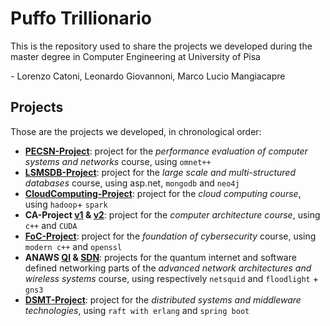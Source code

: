 # Puffo Trillionario
This is the repository used to share the projects we developed during the master degree in Computer Engineering at University of Pisa

\- Lorenzo Catoni, Leonardo Giovannoni, Marco Lucio Mangiacapre

## Projects
Those are the projects we developed, in chronological order:
- **[PECSN-Project](https://github.com/PuffoTrillionarioGonePublic/PECSN-Project)**: project for the *performance evaluation of computer systems and networks* course, using `omnet++`
- **[LSMSDB-Project](https://github.com/PuffoTrillionarioGonePublic/LSMSDB-Project)**: project for the *large scale and multi-structured databases* course, using asp.net, `mongodb` and `neo4j`
- **[CloudComputing-Project](https://github.com/PuffoTrillionarioGonePublic/CloudComputing-Project)**: project for the *cloud computing course*, using `hadoop`+ `spark`
- **CA-Project [v1](https://github.com/PuffoTrillionarioGonePublic/CA-Project) & [v2](https://github.com/PuffoTrillionarioGonePublic/CA-project-enhanced)**: project for the *computer architecture course*, using `c++` and `CUDA`
- **[FoC-Project](https://github.com/PuffoTrillionarioGonePublic/FoC-Project)**: project for the *foundation of cybersecurity* course, using `modern c++` and `openssl`
- **ANAWS [QI](https://github.com/PuffoTrillionarioGonePublic/ANAWS-QI) & [SDN](https://github.com/PuffoTrillionarioGonePublic/ANAWS-SDN)**: projects for the quantum internet and software defined networking parts of the *advanced network architectures and wireless systems* course, using respectively `netsquid` and `floodlight` + `gns3`
- **[DSMT-Project](https://github.com/PuffoTrillionarioGonePublic/DSMT-Project)**: project for the *distributed systems and middleware technologies*, using `raft with erlang` and `spring boot`
